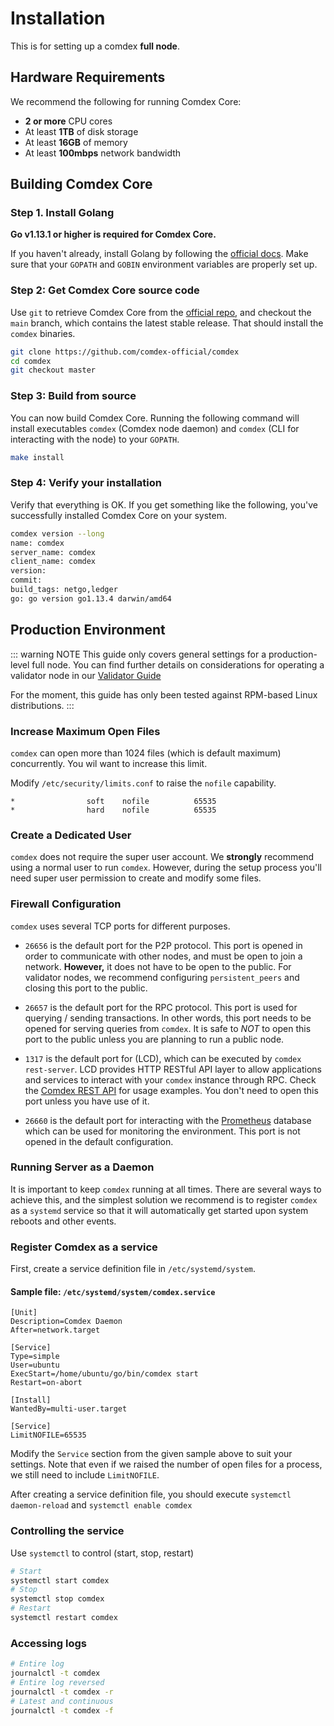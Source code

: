 # Installation

This is for setting up a comdex **full node**.

## Hardware Requirements

We recommend the following for running Comdex Core:

- **2 or more** CPU cores
- At least **1TB** of disk storage
- At least **16GB** of memory
- At least **100mbps** network bandwidth

## Building Comdex Core

### Step 1. Install Golang

**Go v1.13.1 or higher is required for Comdex Core.**

If you haven't already, install Golang by following the [official docs](https://golang.org/doc/install). Make sure that your `GOPATH` and `GOBIN` environment variables are properly set up.

### Step 2: Get Comdex Core source code

Use `git` to retrieve Comdex Core from the [official repo](https://github.com/comdex-official/comdex/), and checkout the `main` branch, which contains the latest stable release. That should install the `comdex` binaries.

```bash
git clone https://github.com/comdex-official/comdex
cd comdex
git checkout master
```

### Step 3: Build from source

You can now build Comdex Core. Running the following command will install executables `comdex` (Comdex node daemon) and `comdex` (CLI for interacting with the node) to your `GOPATH`.

```bash
make install
```

### Step 4: Verify your installation

Verify that everything is OK. If you get something like the following, you've successfully installed Comdex Core on your system.

```bash
comdex version --long
name: comdex
server_name: comdex
client_name: comdex
version: 
commit: 
build_tags: netgo,ledger
go: go version go1.13.4 darwin/amd64
```

## Production Environment

::: warning NOTE
This guide only covers general settings for a production-level full node. You can find further details on considerations for operating a validator node in our [Validator Guide](../validator/README.md)

For the moment, this guide has only been tested against RPM-based Linux distributions. 
:::


### Increase Maximum Open Files

`comdex` can open more than 1024 files (which is default maximum) concurrently.
You wil want to increase this limit.

Modify `/etc/security/limits.conf` to raise the `nofile` capability.

```
*                soft    nofile          65535
*                hard    nofile          65535
```

### Create a Dedicated User

`comdex` does not require the super user account. We **strongly** recommend using a normal user to run `comdex`. However, during the setup process you'll need super user permission to create and modify some files.

### Firewall Configuration

`comdex` uses several TCP ports for different purposes.

- `26656` is the default port for the P2P protocol. This port is opened in order to communicate with other nodes, and must be open to join a network. **However,** it does not have to be open to the public. For validator nodes, we recommend configuring `persistent_peers` and closing this port to the public.

- `26657` is the default port for the RPC protocol. This port is used for querying / sending transactions. In other words, this port needs to be opened for serving queries from `comdex`. It is safe to _NOT_ to open this port to the public unless you are planning to run a public node.

- `1317` is the default port for (LCD), which can be executed by `comdex rest-server`. LCD provides HTTP RESTful API layer to allow applications and services to interact with your `comdex` instance through RPC. Check the [Comdex REST API]() for usage examples. You don't need to open this port unless you have use of it.

- `26660` is the default port for interacting with the [Prometheus](https://prometheus.io) database which can be used for monitoring the environment. This port is not opened in the default configuration.

### Running Server as a Daemon

It is important to keep `comdex` running at all times. There are several ways to achieve this, and the simplest solution we recommend is to register `comdex` as a `systemd` service so that it will automatically get started upon system reboots and other events.

### Register Comdex as a service

First, create a service definition file in `/etc/systemd/system`.

#### Sample file: `/etc/systemd/system/comdex.service`

```
[Unit]
Description=Comdex Daemon
After=network.target

[Service]
Type=simple
User=ubuntu
ExecStart=/home/ubuntu/go/bin/comdex start
Restart=on-abort

[Install]
WantedBy=multi-user.target

[Service]
LimitNOFILE=65535
```

Modify the `Service` section from the given sample above to suit your settings.
Note that even if we raised the number of open files for a process, we still need to include `LimitNOFILE`.

After creating a service definition file, you should execute `systemctl daemon-reload` and `systemctl enable comdex`

### Controlling the service

Use `systemctl` to control (start, stop, restart)

```bash
# Start
systemctl start comdex
# Stop
systemctl stop comdex
# Restart
systemctl restart comdex
```

### Accessing logs

```bash
# Entire log
journalctl -t comdex
# Entire log reversed
journalctl -t comdex -r
# Latest and continuous
journalctl -t comdex -f
```
